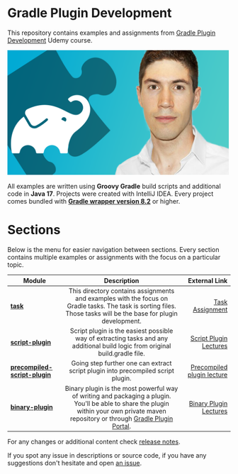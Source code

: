 # Gradle Plugin Development

This repository contains examples and assignments from <a href="https://www.udemy.com/course/gradle-development/?referralCode=770153C3FD82A6D1522C" target="_blank">Gradle Plugin Development</a> Udemy course.

<a href="https://www.udemy.com/course/gradle-development/?referralCode=770153C3FD82A6D1522C" target="_blank"><img src="GradleLogo.png" width="500"></img></a>

All examples are written using **Groovy Gradle** build scripts and additional code in **Java 17**. Projects were created with IntelliJ IDEA.
Every project comes bundled with [**Gradle wrapper version 8.2**](https://docs.gradle.org/8.2/release-notes.html) or higher.

# Sections

Below is the menu for easier navigation between sections. Every section contains multiple examples or assignments with the focus on a particular topic.

|    Module     |  Description  | External Link |
| ------------- |:-------------:| -------------:|
| **[task](task)** | This directory contains assignments and examples with the focus on Gradle tasks. The task is sorting files. Those tasks will be the base for plugin development. | [Task Assignment](https://www.udemy.com/course/gradle-development/learn/practice/1322992/introduction)  |
| **[script-plugin](script-plugin)** | Script plugin is the easiest possible way of extracting tasks and any additional build logic from original build.gradle file. | [Script Plugin Lectures](https://www.udemy.com/course/gradle-development/learn/lecture/25307352)  |
| **[precompiled-script-plugin](precompiled-script-plugin)** | Going step further one can extract script plugin into precompiled script plugin. | [Precompiled plugin lecture](https://www.udemy.com/course/gradle-development/learn/lecture/27025626) |
| **[binary-plugin](binary-plugin)** | Binary plugin is the most powerful way of writing and packaging a plugin. You'll be able to share the plugin within your own private maven repository or through [Gradle Plugin Portal](https://plugins.gradle.org/). | [Binary Plugin Lectures](https://www.udemy.com/course/gradle-development/learn/lecture/28264772)  |

For any changes or additional content check [release notes](https://github.com/rivancic/gradle/releases).

If you spot any issue in descriptions or source code, if you have any suggestions don't hesitate and open [an issue](https://github.com/rivancic/gradle/issues/new).
